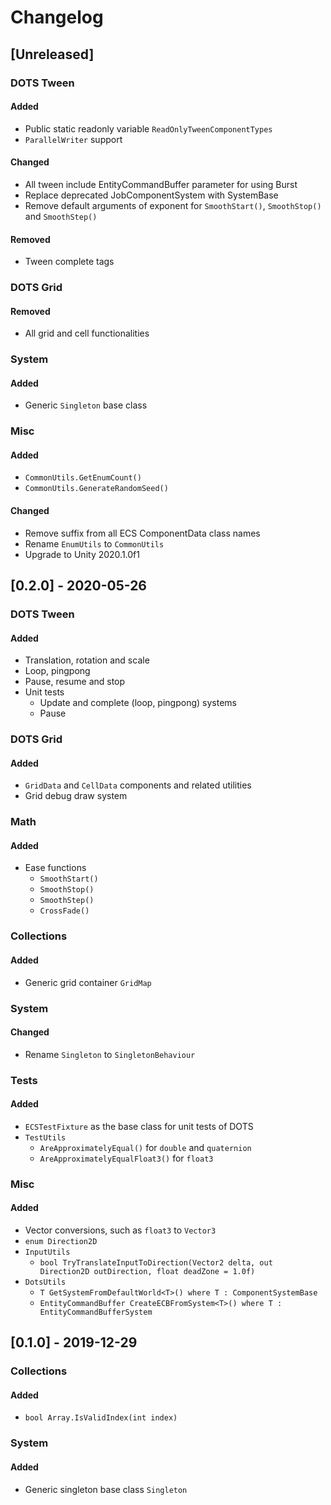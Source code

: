 # Changelog

## [Unreleased]

### DOTS Tween

#### Added

- Public static readonly variable `ReadOnlyTweenComponentTypes`
- `ParallelWriter` support

#### Changed

- All tween include EntityCommandBuffer parameter for using Burst
- Replace deprecated JobComponentSystem with SystemBase
- Remove default arguments of exponent for `SmoothStart()`, `SmoothStop()` and `SmoothStep()`

#### Removed

- Tween complete tags

### DOTS Grid

#### Removed

- All grid and cell functionalities

### System

#### Added

- Generic `Singleton` base class

### Misc

#### Added

- `CommonUtils.GetEnumCount()`
- `CommonUtils.GenerateRandomSeed()`

#### Changed

- Remove suffix from all ECS ComponentData class names
- Rename `EnumUtils` to `CommonUtils`
- Upgrade to Unity 2020.1.0f1

## [0.2.0] - 2020-05-26

### DOTS Tween

#### Added

- Translation, rotation and scale
- Loop, pingpong
- Pause, resume and stop
- Unit tests
  - Update and complete (loop, pingpong) systems
  - Pause

### DOTS Grid

#### Added

- `GridData` and `CellData` components and related utilities
- Grid debug draw system

### Math

#### Added

- Ease functions
  - `SmoothStart()`
  - `SmoothStop()`
  - `SmoothStep()`
  - `CrossFade()`

### Collections

#### Added

- Generic grid container `GridMap`

### System

#### Changed

- Rename `Singleton` to `SingletonBehaviour`

### Tests

#### Added

- `ECSTestFixture` as the base class for unit tests of DOTS
- `TestUtils`
  - `AreApproximatelyEqual()` for `double` and `quaternion`
  - `AreApproximatelyEqualFloat3()` for `float3`

### Misc

#### Added

- Vector conversions, such as `float3` to `Vector3`
- `enum Direction2D`
- `InputUtils`
  - `bool TryTranslateInputToDirection(Vector2 delta, out Direction2D outDirection, float deadZone = 1.0f)`
- `DotsUtils`
  - `T GetSystemFromDefaultWorld<T>() where T : ComponentSystemBase`
  - `EntityCommandBuffer CreateECBFromSystem<T>() where T : EntityCommandBufferSystem`

## [0.1.0] - 2019-12-29

### Collections

#### Added

- `bool Array.IsValidIndex(int index)`

### System

#### Added

- Generic singleton base class `Singleton`
